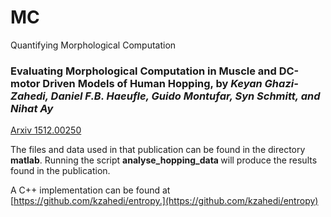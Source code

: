 # MC
Quantifying Morphological Computation


### Evaluating Morphological Computation in Muscle and DC-motor Driven Models of Human Hopping, by <i> Keyan Ghazi-Zahedi, Daniel F.B. Haeufle, Guido Montufar, Syn Schmitt, and Nihat Ay </i>

[Arxiv 1512.00250](http://arxiv.org/abs/1512.00250)

The files and data used in that publication can be found in the directory <b> matlab</b>.
Running the script <b> analyse_hopping_data </b> will produce the results found in the publication.

A C++ implementation can be found at [https://github.com/kzahedi/entropy.](https://github.com/kzahedi/entropy)